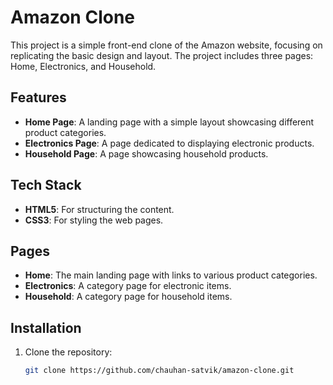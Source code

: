 # Amazon Clone

This project is a simple front-end clone of the Amazon website, focusing on replicating the basic design and layout. The project includes three pages: Home, Electronics, and Household.

## Features

- **Home Page**: A landing page with a simple layout showcasing different product categories.
- **Electronics Page**: A page dedicated to displaying electronic products.
- **Household Page**: A page showcasing household products.

## Tech Stack

- **HTML5**: For structuring the content.
- **CSS3**: For styling the web pages.

## Pages

- **Home**: The main landing page with links to various product categories.
- **Electronics**: A category page for electronic items.
- **Household**: A category page for household items.

## Installation

1. Clone the repository:
   ```bash
   git clone https://github.com/chauhan-satvik/amazon-clone.git
